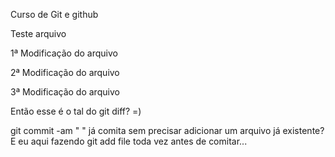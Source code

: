 Curso de Git e github

Teste arquivo

1ª Modificação do arquivo

2ª Modificação do arquivo

3ª Modificação do arquivo

Então esse é o tal do git diff? =)

git commit -am " " já comita sem precisar adicionar um arquivo já existente?
E eu aqui fazendo git add file toda vez antes de comitar...
